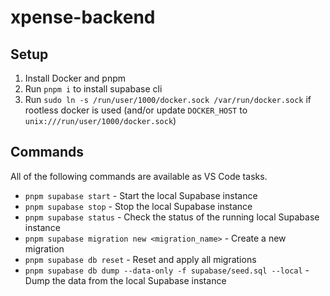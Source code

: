 # xpense-backend

## Setup

1. Install Docker and pnpm
2. Run `pnpm i` to install supabase cli
3. Run `sudo ln -s /run/user/1000/docker.sock /var/run/docker.sock` if rootless docker is used (and/or update `DOCKER_HOST` to `unix:///run/user/1000/docker.sock`)

## Commands

All of the following commands are available as VS Code tasks.

- `pnpm supabase start` - Start the local Supabase instance
- `pnpm supabase stop` - Stop the local Supabase instance
- `pnpm supabase status` - Check the status of the running local Supabase instance
- `pnpm supabase migration new <migration_name>` - Create a new migration
- `pnpm supabase db reset` - Reset and apply all migrations
- `pnpm supabase db dump --data-only -f supabase/seed.sql --local` - Dump the data from the local Supabase instance
